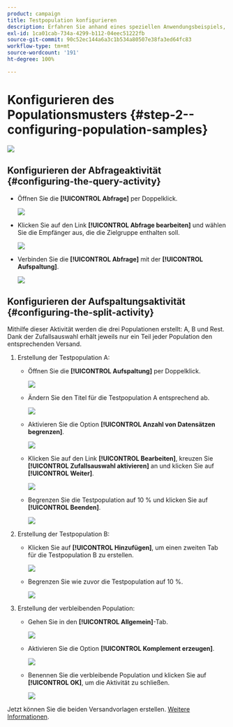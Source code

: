 ```yaml
---
product: campaign
title: Testpopulation konfigurieren
description: Erfahren Sie anhand eines speziellen Anwendungsbeispiels, wie Sie A/B-Tests durchführen
exl-id: 1ca01cab-734a-4299-b112-04eec51222fb
source-git-commit: 90c52ec144a6a3c1b534a80507e38fa3ed64fc83
workflow-type: tm+mt
source-wordcount: '191'
ht-degree: 100%

---
```


# Konfigurieren des Populationsmusters {#step-2--configuring-population-samples}

![](../../assets/common.svg)

## Konfigurieren der Abfrageaktivität {#configuring-the-query-activity}

* Öffnen Sie die **[!UICONTROL Abfrage]** per Doppelklick.

   ![](assets/use_case_abtesting_createrecipients_001.png)

* Klicken Sie auf den Link **[!UICONTROL Abfrage bearbeiten]** und wählen Sie die Empfänger aus, die die Zielgruppe enthalten soll.

   ![](assets/use_case_abtesting_createrecipients_002.png)

* Verbinden Sie die **[!UICONTROL Abfrage]** mit der **[!UICONTROL Aufspaltung]**.

   ![](assets/use_case_abtesting_createrecipients_003.png)

## Konfigurieren der Aufspaltungsaktivität {#configuring-the-split-activity}

Mithilfe dieser Aktivität werden die drei Populationen erstellt: A, B und Rest. Dank der Zufallsauswahl erhält jeweils nur ein Teil jeder Population den entsprechenden Versand.

1. Erstellung der Testpopulation A:

   * Öffnen Sie die **[!UICONTROL Aufspaltung]** per Doppelklick.

      ![](assets/use_case_abtesting_createrecipients_004.png)

   * Ändern Sie den Titel für die Testpopulation A entsprechend ab.

      ![](assets/use_case_abtesting_createrecipients_005.png)

   * Aktivieren Sie die Option **[!UICONTROL Anzahl von Datensätzen begrenzen]**.

      ![](assets/use_case_abtesting_createrecipients_006.png)

   * Klicken Sie auf den Link **[!UICONTROL Bearbeiten]**, kreuzen Sie **[!UICONTROL Zufallsauswahl aktivieren]** an und klicken Sie auf **[!UICONTROL Weiter]**.

      ![](assets/use_case_abtesting_createrecipients_007.png)

   * Begrenzen Sie die Testpopulation auf 10 % und klicken Sie auf **[!UICONTROL Beenden]**.

      ![](assets/use_case_abtesting_createrecipients_008.png)

1. Erstellung der Testpopulation B:

   * Klicken Sie auf **[!UICONTROL Hinzufügen]**, um einen zweiten Tab für die Testpopulation B zu erstellen.

      ![](assets/use_case_abtesting_createrecipients_009.png)

   * Begrenzen Sie wie zuvor die Testpopulation auf 10 %.

      ![](assets/use_case_abtesting_createrecipients_010.png)

1. Erstellung der verbleibenden Population:

   * Gehen Sie in den **[!UICONTROL Allgemein]**-Tab.

      ![](assets/use_case_abtesting_createrecipients_011.png)

   * Aktivieren Sie die Option **[!UICONTROL Komplement erzeugen]**.

      ![](assets/use_case_abtesting_createrecipients_012.png)

   * Benennen Sie die verbleibende Population und klicken Sie auf **[!UICONTROL OK]**, um die Aktivität zu schließen.

      ![](assets/use_case_abtesting_createrecipients_013.png)

Jetzt können Sie die beiden Versandvorlagen erstellen. [Weitere Informationen](a-b-testing-uc-delivery-templates.md).
